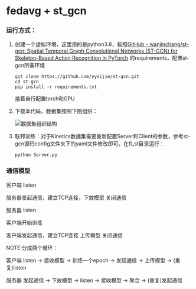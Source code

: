 # fedavg + st_gcn

### 运行方式：

1. 创建一个虚拟环境，这里用的是python3.8，按照[GitHub - wanjinchang/st-gcn: Spatial Temporal Graph Convolutional Networks (ST-GCN) for Skeleton-Based Action Recognition in PyTorch](https://github.com/wanjinchang/st-gcn) 的requirements，配置st-gcn所需环境

   ```
   git clone https://github.com/yysijie/st-gcn.git
   cd st-gcn
   pip install -r requirements.txt
   ```

   接着自行配置torch和GPU

2. 下载本代码，数据集按照下图组织：

   ![数据集组织结构](E:\汇报\images\数据集组织结构.png)

3. 联邦训练：对于Kinetics数据集需要重新配置Server和Client的参数，参考st-gcn源码config文件夹下的yaml文件修改即可。在fl_st目录运行：

   ```
   python Server.py
   ```

### 通信模型

客户端 listen

服务器发起通信，建立TCP连接，下放模型 关闭通信 

服务器 listen

客户端开始训练

客户端发起通信，建立TCP连接 上传模型 关闭通信


NOTE:分成两个循环：

客户端 listen -> 接收模型 -> 训练一个epoch -> 发起通信 -> 上传模型 -> (重复)listen

服务器 发起通信 -> 下放模型 -> listen -> 接收模型 -> 聚合 -> (重复)发起通信

